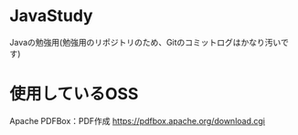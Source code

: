 # JavaStudy
Javaの勉強用(勉強用のリポジトリのため、Gitのコミットログはかなり汚いです)

# 使用しているOSS
Apache PDFBox：PDF作成
https://pdfbox.apache.org/download.cgi
